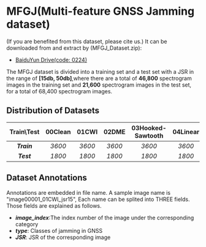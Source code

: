 # MFGJ(Multi-feature GNSS Jamming dataset)
(If you are benefited from this dataset, please cite us.) It can be downloaded from and extract by (MFGJ_Dataset.zip):  
  * [BaiduYun Drive(code: 0224)](https://pan.baidu.com/s/1AmDVWar6LDd4oIWqy3Hi7Q)

The MFGJ dataset is divided into a training set and a test set with a JSR in the range of **[15db, 50db]**,where there are a total of **46,800** spectrogram images in the training set and **21,600** spectrogram images in the test set, for a total of 68,400 spectrogram images. 
## Distribution of Datasets
Train\Test | 00Clean | 01CWI | 02DME | 03Hooked-<br>Sawtooth | 04Linear | 05Triangular | 06Triangular-<br>Wave | 07Sawtooth | 08Tick | 09DSSS | 10NBFM | 11BLGNI
 :----: | :----: | :----: | :----: | :----: | :----: | :----: | :----: | :----: | :----: | :----: | :----: | :----: |
***Train*** |*3600*|*3600*|*3600*|*3600*|*3600*|*7200*|*3600*|*3600*|*3600*|*3600*|*3600*|*3600* 
***Test***  |*1800*|*1800*|*1800*|*1800*|*1800*|*1800*|*1800*|*1800*|*1800*|*1800*|*1800*|*1800*
## Dataset Annotations
Annotations are embedded in file name. 
A sample image name is "image00001_01CWI_jsr15", Each name can be splited into THREE fields. Those fields are explained as follows.  
 * ***image_index***:The index number of the image under the corresponding category  
 * ***type***: Classes of jamming in GNSS
 * ***JSR***: JSR of the corresponding image    
